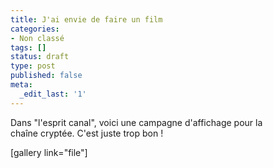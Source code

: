 ```yaml
---
title: J'ai envie de faire un film
categories:
- Non classé
tags: []
status: draft
type: post
published: false
meta:
  _edit_last: '1'
---
```

Dans "l'esprit canal", voici une campagne d'affichage pour la chaîne cryptée. C'est juste trop bon !

[gallery link="file"]

